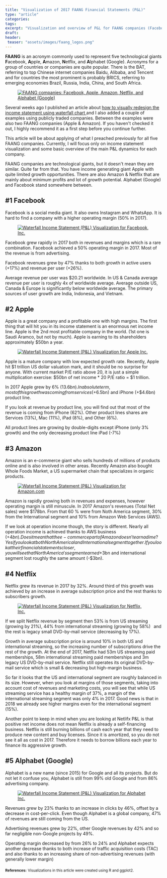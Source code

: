 ```yaml
---
title: "Visualization of 2017 FAANG Financial Statements (P&L)"
type: "article"
categories:
tags:
excerpt: "Visualization and overview of P&L for FAANG companies (Facebook, Apple, Amazon, Netflix, and Alphabet/Google) using 2017 annual financial statements"
draft:
header: 
 teaser: "assets/images/faang_logos.png"
---
```


**FAANG**  is an acronym commonly used to represent five technological giants **F**acebook, **A**pple, **A**mazon, **N**etflix, and **A**lphabet (Google). Acronyms for a group of countries or companies are quite popular. There is the BAT, referring to top Chinese internet companies Baidu, Alibaba, and Tencent and for countries the most prominent is probably BRICS, referring to emerging economies Brazil, Russia, India, China, and South Africa. 

<figure>
    <a href="/assets/images/faang_logos.png">
        <img src="/assets/images/faang_logos.png" 
             alt="FAANG companies: Facebook, Apple, Amazon, Netflix, and Alphabet (Google)">
    </a>
</figure>

Several weeks ago I published an article about <a href="/how-to-redesign-your-income-statement/">how to visually redesign the income statement using waterfall chart </a> and I also added a couple of examples using publicly traded companies. Between the examples were also two FAANG companies (Apple & Amazon). If you haven't checked it out, I highly recommend it as a first step before you continue further.

This article will be about applying of what I preached previously for all five FAANG companies. Currently, I will focus only on income statement visualization and some basic overview of the main P&L dynamics for each company.

FAANG companies are technological giants, but it doesn't mean they are similar. Quite far from that. You have income generating giant Apple with quite limited growth opportunities. There are also Amazon & Netflix that are mainly about minimum profits and lot of growth potential.  Alphabet (Google) and Facebook stand somewhere between.

## #1 Facebook
Facebook is a social media giant. It also owns Instagram and WhatsApp. It is hard to find a company with a higher operating margin (50% in 2017).

<figure>
    <a href="/assets/images/waterfall_income_statement_2017_fb.png">
        <img src="/assets/images/waterfall_income_statement_2017_fb.png" 
             alt="Waterfall Income Statement (P&L) Visualization for Facebook, Inc.">
    </a>
</figure>

Facebook grew rapidly in 2017 both in revenues and margins which is a rare combination. Facebook achieved a 50% operating margin in 2017. Most of the revenue is from advertising.⠀

Facebook revenues grew by 47% thanks to both growth in active users (+17%) and revenue per user (+26%). ⠀

Average revenue per user was $20.21 worldwide. In US & Canada average revenue per user is roughly 4x of worldwide average. Average outside US, Canada & Europe is significantly below worldwide average. The primary sources of user growth are India, Indonesia, and Vietnam.

## #2 Apple
Apple is a great company and a profitable one with high margins. The first thing that will hit you in its income statement is an enormous net income line. Apple is the 2nd most profitable company in the world. (1st one is Saudi Aramco, but not by much). Apple is earning to its shareholders approximately $50bn a year. 

<figure>
    <a href="/assets/images/waterfall_income_statement_2017_aapl.png">
        <img src="/assets/images/waterfall_income_statement_2017_aapl.png" 
             alt="Waterfall Income Statement (P&L) Visualization for Apple Inc.">
    </a>
</figure>

Apple is a mature company with low expected growth rate. Recently, Apple hit $1 trillion US dollar valuation mark, and it should be no surprise for anyone. With current market P/E ratio above 20, it is just a simple multiplication exercise: $50bn of net income * 20 P/E ratio = $1 trillion. ⠀

In 2017 Apple grew by 6% ($13.6bn). In absolute term, most of this growth was coming from services (+$6.5bn) and iPhone (+$4.6bn) product line. 

If you look at revenue by product line, you will find out that most of the revenue is coming from iPhone (62%). Other product lines shares are Services (13%), Mac (11%), iPad (8%), and Other (6%). 

All product lines are growing by double-digits except iPhone (only 3% growth) and the only decreasing product line iPad (-7%)

## #3 Amazon
Amazon is an e-commerce giant who sells hundreds of millions of products online and is also involved in other areas. Recently Amazon also bought Whole Foods Market, a US supermarket chain that specializes in organic products.

<figure>
    <a href="/assets/images/waterfall_income_statement_2017_amzn.png">
        <img src="/assets/images/waterfall_income_statement_2017_amzn.png" 
             alt="Waterfall Income Statement (P&L) Visualization for Amazon.com">
    </a>
</figure>

Amazon is rapidly growing both in revenues and expenses, however operating margin is still minuscule. In 2017 Amazon's revenues (Total Net sales) were  $178bn. From that 60 % were from Noth America segment, 30% from the International segment and 10% from Amazon Web Services (AWS).

If we look at operation income though, the story is different. Nearly all operation income is achieved thanks to AWS business (+$4bn). Does it mean that the e-commerce part of Amazon doesn't earn a dime? Yes if you look at both North Americal and International segment together. If you look at their financial statements closer, you will see that North America's segment earned +$3bn and international segment lost roughly the same amount (-$3bn).

## #4 Netflix
Netflix grew its revenue in 2017 by 32%. Around third of this growth was achieved by an increase in average subscription price and the rest thanks to subscribers growth.

<figure>
    <a href="/assets/images/waterfall_income_statement_2017_nflx.png">
        <img src="/assets/images/waterfall_income_statement_2017_nflx.png" 
             alt="Waterfall Income Statement (P&L) Visualization for Netflix, Inc.">
    </a>
</figure>

If we split Netflix revenue by segment then 53% is from US streaming (growing by 21%), 44% from international streaming (growing by 58%)⠀and the rest is legacy small DVD-by-mail service (decreasing by 17%).

Growth in average subscription price is around 10% in both US and international streaming, so the increasing number of subscriptions drive the rest of the growth. At the end of 2017, Netflix had 53m US streaming paid memberships, 58m international streaming paid memberships and 3m legacy US DVD-by-mail service. Netflix still operates its original DVD-by-mail service which is small & decreasing but high-margin business.⠀

So far it looks that the US and international segment are roughly balanced in its size. However, when you look at margins of those segments, taking into account cost of revenues and marketing costs, you will see that while US streaming service has a healthy margin of 37%, a margin of the international streaming segment was only 4% in 2017. Good news is that in 2018 we already see higher margins even for the international segment (15%).⠀

Another point to keep in mind when you are looking at Netlifx P&L is that positive net income does not mean Netflix is already a self-financing business. Netflix is still burning billions of cash each year that they need to produce new content and buy licenses. Since it is amortized, so you do not see it all as cost in 2017. Therefore it needs to borrow billions each year to finance its aggressive growth.⠀

## #5 Alphabet (Google)
Alphabet is a new name (since 2015) for Google and all its projects. But do not let it confuse you, Alphabet is still from 99% old Google and from 86% advertising company.

<figure>
    <a href="/assets/images/waterfall_income_statement_2017_goog.png">
        <img src="/assets/images/waterfall_income_statement_2017_goog.png" 
             alt="Waterfall Income Statement (P&L) Visualization for Alphabet Inc.">
    </a>
</figure>

Revenues grew by 23% thanks to an increase in clicks by 46%, offset by a decrease in cost-per-click. Even though Alphabet is a global company, 47% of revenues are still coming from the US.⠀

Advertising revenues grew by 22%, other Google revenues by 42% and so far negligible non-Google projects by 49%.⠀

Operating margin decreased by from 26% to 24% and Alphabet expects another decrease thanks to both increase of traffic acquisition costs (TAC) and also thanks to an increasing share of non-advertising revenues (with generally lower margin)


<sub>**References:**</sub> 
<sub>Visualizations in this article were created using R and ggplot2.</sub>